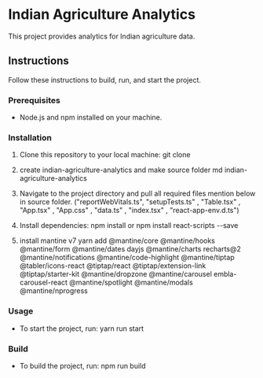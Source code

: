 # Indian Agriculture Analytics

This project provides analytics for Indian agriculture data.

## Instructions

Follow these instructions to build, run, and start the project.

### Prerequisites
- Node.js and npm installed on your machine.

### Installation
1. Clone this repository to your local machine:
git clone <repository-url>


2. create indian-agriculture-analytics and make source folder
   md indian-agriculture-analytics
   
3. Navigate to the project directory and pull all required files mention below in source folder.
   ("reportWebVitals.ts", "setupTests.ts" , "Table.tsx" , "App.tsx" , "App.css" , "data.ts" , "index.tsx" , "react-app-env.d.ts")
   

4. Install dependencies:
npm install 
or 
npm install react-scripts --save

5. install mantine v7
   yarn add @mantine/core @mantine/hooks @mantine/form @mantine/dates dayjs @mantine/charts recharts@2 @mantine/notifications @mantine/code-highlight @mantine/tiptap @tabler/icons-react @tiptap/react @tiptap/extension-link @tiptap/starter-kit @mantine/dropzone @mantine/carousel embla-carousel-react @mantine/spotlight @mantine/modals @mantine/nprogress

### Usage
- To start the project, run:
   yarn run start

   
### Build
- To build the project, run:
   npm run build


